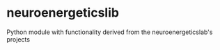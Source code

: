 # neuroenergeticslib

Python module with functionality derived from the neuroenergeticslab's projects